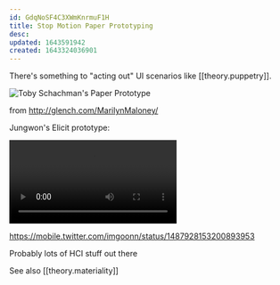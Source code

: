 ```yaml
---
id: GdqNoSF4C3XWmKnrmuF1H
title: Stop Motion Paper Prototyping
desc: 
updated: 1643591942
created: 1643324036901
---
```


There's something to "acting out" UI scenarios like [[theory.puppetry]].

![Toby Schachman's Paper Prototype](assets/images/toby_physical_prototype.gif)

from http://glench.com/MarilynMaloney/

Jungwon's Elicit prototype:

<video controls>
<source src="assets/jungwon.mp4" type="video/mp4">
Unsupported video
</video>

https://mobile.twitter.com/imgoonn/status/1487928153200893953

Probably lots of HCI stuff out there

See also [[theory.materiality]]
